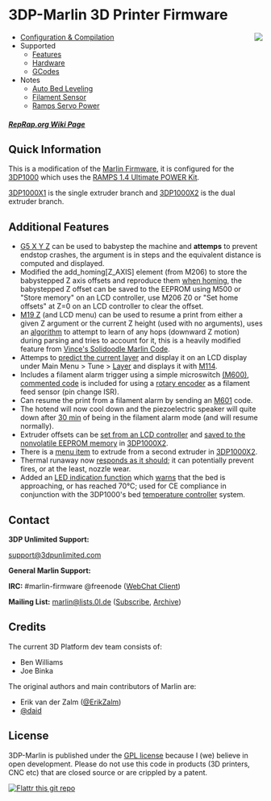 # 3DP-Marlin 3D Printer Firmware
<img align="right" src="https://pbs.twimg.com/profile_images/529294269639438338/xHCyEu2x.jpeg" />

  * [Configuration & Compilation](/Documentation/Compilation.md)
  * Supported
    * [Features](/Documentation/Features.md)
    * [Hardware](/Documentation/Hardware.md)
    * [GCodes](/Documentation/GCodes.md)
  * Notes
    * [Auto Bed Leveling](/Documentation/BedLeveling.md)
    * [Filament Sensor](/Documentation/FilamentSensor.md)
    * [Ramps Servo Power](/Documentation/RampsServoPower.md)

##### [RepRap.org Wiki Page](http://reprap.org/wiki/Marlin)

## Quick Information

This is a modification of the [Marlin Firmware](https://github.com/MarlinFirmware/Marlin), it is configured for the [3DP1000](http://3dpunlimited.com/printer-options-specifications/) which uses the [RAMPS 1.4 Ultimate POWER Kit](http://www.reprapdiscount.com/home/29-ramps-14-ultimate-power-kit-1-wiring-set-capable-of-24v.html).

[3DP1000X1](https://github.com/3DP-Unlimited/3DP-Marlin/tree/3DP1000X1) is the single extruder branch and [3DP1000X2](https://github.com/3DP-Unlimited/3DP-Marlin/tree/3DP1000X2) is the dual extruder branch.

## Additional Features
 - [G5 X Y Z](https://github.com/3DP-Unlimited/3DP-Marlin/blob/3DP1000X2/Marlin/Marlin_main.cpp#L1483) can be used to babystep the machine and **attemps** to prevent endstop crashes, the argument is in steps and the equivalent distance is computed and displayed.
 - Modified the add_homing[Z_AXIS] element (from M206) to store the babystepped Z axis offsets and reproduce them [when homing](https://github.com/3DP-Unlimited/3DP-Marlin/blob/3DP1000X2/Marlin/Marlin_main.cpp#L1813), the babystepped Z offset can be saved to the EEPROM using M500 or "Store memory" on an LCD controller, use M206 Z0 or "Set home offsets" at Z=0 on an LCD controller to clear the offset.
 - [M19 Z](https://github.com/3DP-Unlimited/3DP-Marlin/blob/3DP1000X2/Marlin/Marlin_main.cpp#L2103) (and LCD menu) can be used to resume a print from either a given Z argument or the current Z height (used with no arguments), uses an [algorithm](https://github.com/3DP-Unlimited/3DP-Marlin/blob/3DP1000X2/Marlin/planner.cpp#L547) to attempt to learn of any hops (downward Z motion) during parsing and tries to account for it, this is a heavily modified feature from [Vince's Solidoodle Marlin Code](http://www.soliforum.com/topic/5971/firmware-mods-to-rescue-and-resume-failed-prints/).
 - Attemps to [predict the current layer](https://github.com/3DP-Unlimited/3DP-Marlin/blob/3DP1000X2/Marlin/planner.cpp#L597) and display it on an LCD display under Main Menu > Tune > [Layer](https://github.com/3DP-Unlimited/3DP-Marlin/blob/3DP1000X2/Marlin/ultralcd.cpp#L463) and displays it with [M114](https://github.com/3DP-Unlimited/3DP-Marlin/blob/3DP1000X2/Marlin/Marlin_main.cpp#L2939).
 - Includes a filament alarm trigger using a simple microswitch [(M600)](https://github.com/3DP-Unlimited/3DP-Marlin/blob/3DP1000X2/Marlin/Marlin_main.cpp#L1418), [commented code](https://github.com/3DP-Unlimited/3DP-Marlin/blob/3DP1000X2/Marlin/Marlin_main.cpp#L420) is included for using a [rotary encoder](https://www.sparkfun.com/products/10790) as a filament feed sensor (pin change ISR).
 - Can resume the print from a filament alarm by sending an [M601](https://github.com/3DP-Unlimited/3DP-Marlin/blob/3DP1000X2/Marlin/Marlin_main.cpp#L785) code.
 - The hotend will now cool down and the piezoelectric speaker will quite down after [30 min](https://github.com/3DP-Unlimited/3DP-Marlin/blob/3DP1000X2/Marlin/Marlin_main.cpp#L3834) of being in the filament alarm mode (and will resume normally).
 - Extruder offsets can be [set from an LCD controller](https://github.com/3DP-Unlimited/3DP-Marlin/blob/3DP1000X2/Marlin/ultralcd.cpp#L904) and [saved to the nonvolatile EEPROM memory](https://github.com/3DP-Unlimited/3DP-Marlin/blob/3DP1000X2/Marlin/ConfigurationStore.cpp#L70) in [3DP1000X2](https://github.com/3DP-Unlimited/3DP-Marlin/tree/3DP1000X2).
 - There is a [menu item](https://github.com/3DP-Unlimited/3DP-Marlin/blob/3DP1000X2/Marlin/ultralcd.cpp#L713) to extrude from a second extruder in [3DP1000X2](https://github.com/3DP-Unlimited/3DP-Marlin/tree/3DP1000X2).
 - Thermal runaway now [responds as it should](https://github.com/3DP-Unlimited/3DP-Marlin/blob/3DP1000X2/Marlin/temperature.cpp#L1107); it can potentially prevent fires, or at the least, nozzle wear.
 - Added an [LED indication function](https://github.com/3DP-Unlimited/3DP-Marlin/blob/3DP1000X2/Marlin/temperature.cpp#L178) which [warns](http://www.dialight.com/Assets/Brochures_And_Catalogs/Indication/MDEL657DF001.pdf) that the bed is approaching, or has reached 70°C; used for CE compliance in conjunction with the 3DP1000's bed [temperature controller](http://www.brewmart.com.au/brewmart-shop/PDF/ITEMS/18704-ed330.pdf) system.

## Contact

**3DP Unlimited Support:**

support@3dpunlimited.com

**General Marlin Support:**

__IRC:__ #marlin-firmware @freenode ([WebChat Client](https://webchat.freenode.net/?channels=marlin-firmware))

__Mailing List:__ marlin@lists.0l.de ([Subscribe](http://lists.0l.de/mailman/listinfo/marlin), [Archive](http://lists.0l.de/pipermail/marlin/))

## Credits

The current 3D Platform dev team consists of:

 - Ben Williams
 - Joe Binka




The original authors and main contributors of Marlin are:
  - Erik van der Zalm ([@ErikZalm](https://github.com/ErikZalm))
  - [@daid](https://github.com/daid)

## License

3DP-Marlin is published under the [GPL license](/Documentation/COPYING.md) because I (we) believe in open development.
Please do not use this code in products (3D printers, CNC etc) that are closed source or are crippled by a patent.

[![Flattr this git repo](http://api.flattr.com/button/flattr-badge-large.png)](https://flattr.com/submit/auto?user_id=ErikZalm&url=https://github.com/MarlinFirmware/Marlin&title=Marlin&language=&tags=github&category=software)
